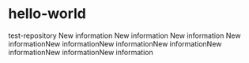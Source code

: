 # hello-world
test-repository
New information New information
New information
New informationNew informationNew informationNew informationNew informationNew informationNew information
